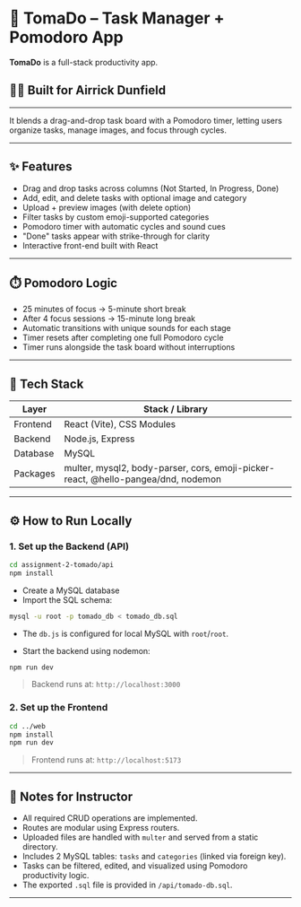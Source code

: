 # 🍅 TomaDo – Task Manager + Pomodoro App

**TomaDo** is a full-stack productivity app.

## 👨‍💼 Built for **Airrick Dunfield**

---

It blends a drag-and-drop task board with a Pomodoro timer, letting users organize tasks, manage images, and focus through cycles.

---

## ✨ Features

- Drag and drop tasks across columns (Not Started, In Progress, Done)
- Add, edit, and delete tasks with optional image and category
- Upload + preview images (with delete option)
- Filter tasks by custom emoji-supported categories
- Pomodoro timer with automatic cycles and sound cues
- "Done" tasks appear with strike-through for clarity
- Interactive front-end built with React

---

## ⏱️ Pomodoro Logic

- 25 minutes of focus → 5-minute short break
- After 4 focus sessions → 15-minute long break
- Automatic transitions with unique sounds for each stage
- Timer resets after completing one full Pomodoro cycle
- Timer runs alongside the task board without interruptions

---

## 📆 Tech Stack

| Layer      | Stack / Library                                  |
|------------|--------------------------------------------------|
| Frontend   | React (Vite), CSS Modules                        |
| Backend    | Node.js, Express                                 |
| Database   | MySQL                                            |
| Packages   | multer, mysql2, body-parser, cors, emoji-picker-react, @hello-pangea/dnd, nodemon |

---

## ⚙️ How to Run Locally

### 1. Set up the Backend (API)

```bash
cd assignment-2-tomado/api
npm install
```

- Create a MySQL database
- Import the SQL schema:

```bash
mysql -u root -p tomado_db < tomado_db.sql
```

- The `db.js` is configured for local MySQL with `root`/`root`.

- Start the backend using nodemon:

```bash
npm run dev
```

> Backend runs at: `http://localhost:3000`

### 2. Set up the Frontend

```bash
cd ../web
npm install
npm run dev
```

> Frontend runs at: `http://localhost:5173`

---

## 🔗 Notes for Instructor

- All required CRUD operations are implemented.
- Routes are modular using Express routers.
- Uploaded files are handled with `multer` and served from a static directory.
- Includes 2 MySQL tables: `tasks` and `categories` (linked via foreign key).
- Tasks can be filtered, edited, and visualized using Pomodoro productivity logic.
- The exported `.sql` file is provided in `/api/tomado-db.sql`.

---


